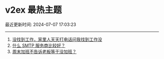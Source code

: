 # v2ex 最热主题

最近更新时间: 2024-07-07 17:03:23

--- 
1. [没找到工作，家里人天天打电话问我找到工作没](https://www.v2ex.com/t/1055383) 
2. [什么 SMTP 服务商比较好？](https://www.v2ex.com/t/1055387) 
3. [周末加班不告诉老板等于没加班？](https://www.v2ex.com/t/1055398) 
